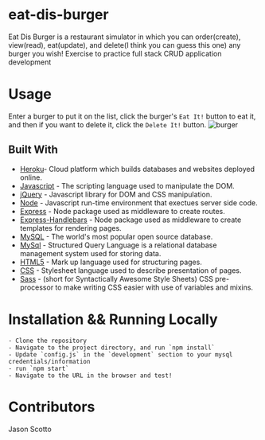 # eat-dis-burger
Eat Dis Burger is a restaurant simulator in which you can order(create), view(read), eat(update), and delete(I think you can guess this one) any burger you wish!
Exercise to practice full stack CRUD application development

# Usage
Enter a burger to put it on the list, click the burger's `Eat It!` button to eat it, and then if you want to delete it, click the `Delete It!` button.
![burger](https://user-images.githubusercontent.com/50807550/72106324-2b223c00-32fd-11ea-9b3c-1a1a0e28dc04.gif)

## Built With
* [Heroku](https://www.heroku.com/)- Cloud platform which builds databases and websites deployed online. 
* [Javascript](https://www.javascript.com/) - The scripting language used to manipulate the DOM.  
* [jQuery](http://jquery.com/) - Javascript library for DOM and CSS manipulation.
* [Node](https://nodejs.org/en) - Javascript run-time environment that exectues server side code.
* [Express](https://www.npmjs.com/package/express) - Node package used as middleware to create routes.
* [Express-Handlebars](https://www.npmjs.com/package/express-handlebars) - Node package used as middleware to create templates for rendering pages. 
* [MySQL](https://dev.mysql.com/doc/) - The world's most popular open source database.
* [MySql](https://www.mysql.com/) - Structured Query Language is a relational database management system used for storing data.
* [HTML5](https://developer.mozilla.org/en-US/docs/Web/Guide/HTML/HTML5) - Mark up language used for structuring pages. 
* [CSS](https://developer.mozilla.org/en-US/docs/Web/CSS) - Stylesheet language used to describe presentation of pages. 
* [Sass](https://sass-lang.com/) -  (short for Syntactically Awesome Style Sheets) CSS pre-processor to make writing CSS easier with use of variables and mixins.

# Installation && Running Locally
    - Clone the repository
    - Navigate to the project directory, and run `npm install`
    - Update `config.js` in the `development` section to your mysql credentials/information
    - run `npm start`
    - Navigate to the URL in the browser and test!

# Contributors
Jason Scotto


